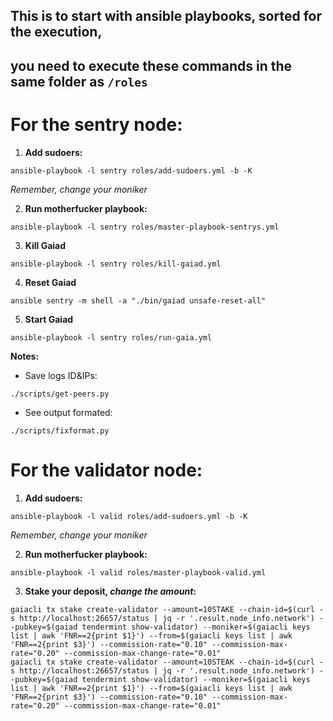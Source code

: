 ##  This is to start with ansible playbooks, sorted for the execution,
## you need to execute these commands in the same folder as `/roles` 

# For the sentry node:

1. **Add sudoers:**
 
`ansible-playbook -l sentry roles/add-sudoers.yml -b -K `

_Remember, change your moniker_

2. **Run motherfucker playbook:**
 
`ansible-playbook -l sentry roles/master-playbook-sentrys.yml`

3. **Kill Gaiad**

`ansible-playbook -l sentry roles/kill-gaiad.yml`

4. **Reset Gaiad**

`ansible sentry -m shell -a "./bin/gaiad unsafe-reset-all"`

5. **Start Gaiad**

`ansible-playbook -l sentry roles/run-gaia.yml`

**Notes:**

* Save logs ID&IPs:

`./scripts/get-peers.py`

* See output formated:

`./scripts/fixformat.py`


# For the validator node:
1. **Add sudoers:**

`ansible-playbook -l valid roles/add-sudoers.yml -b -K`

_Remember, change your moniker_

2. **Run motherfucker playbook:**
 
`ansible-playbook -l valid roles/master-playbook-valid.yml`

3. **Stake your deposit, _change the amount_:**
 
```
gaiacli tx stake create-validator --amount=10STAKE --chain-id=$(curl -s http://localhost:26657/status | jq -r '.result.node_info.network') --pubkey=$(gaiad tendermint show-validator) --moniker=$(gaiacli keys list | awk 'FNR==2{print $1}') --from=$(gaiacli keys list | awk 'FNR==2{print $3}') --commission-rate="0.10" --commission-max-rate="0.20" --commission-max-change-rate="0.01"
gaiacli tx stake create-validator --amount=10STEAK --chain-id=$(curl -s http://localhost:26657/status | jq -r '.result.node_info.network') --pubkey=$(gaiad tendermint show-validator) --moniker=$(gaiacli keys list | awk 'FNR==2{print $1}') --from=$(gaiacli keys list | awk 'FNR==2{print $3}') --commission-rate="0.10" --commission-max-rate="0.20" --commission-max-change-rate="0.01"
```
